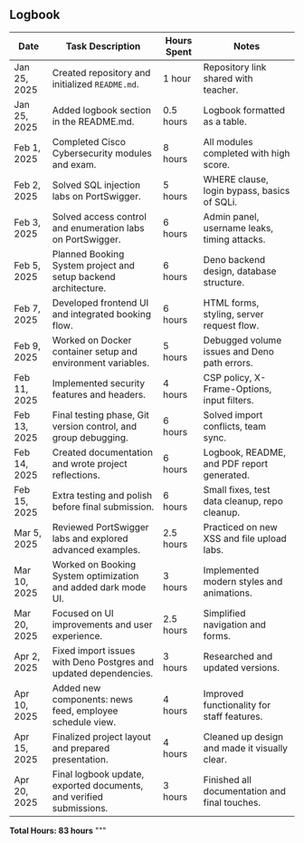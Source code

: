 
## Logbook

| Date           | Task Description                                                    | Hours Spent | Notes                                         |
|----------------|----------------------------------------------------------------------|-------------|-----------------------------------------------|
| Jan 25, 2025   | Created repository and initialized `README.md`.                      | 1 hour      | Repository link shared with teacher.          |
| Jan 25, 2025   | Added logbook section in the README.md.                              | 0.5 hours   | Logbook formatted as a table.                 |
| Feb 1, 2025    | Completed Cisco Cybersecurity modules and exam.                      | 8 hours     | All modules completed with high score.        |
| Feb 2, 2025    | Solved SQL injection labs on PortSwigger.                            | 5 hours     | WHERE clause, login bypass, basics of SQLi.   |
| Feb 3, 2025    | Solved access control and enumeration labs on PortSwigger.           | 6 hours     | Admin panel, username leaks, timing attacks.  |
| Feb 5, 2025    | Planned Booking System project and setup backend architecture.       | 6 hours     | Deno backend design, database structure.      |
| Feb 7, 2025    | Developed frontend UI and integrated booking flow.                   | 6 hours     | HTML forms, styling, server request flow.     |
| Feb 9, 2025    | Worked on Docker container setup and environment variables.          | 5 hours     | Debugged volume issues and Deno path errors.  |
| Feb 11, 2025   | Implemented security features and headers.                           | 4 hours     | CSP policy, X-Frame-Options, input filters.   |
| Feb 13, 2025   | Final testing phase, Git version control, and group debugging.       | 6 hours     | Solved import conflicts, team sync.           |
| Feb 14, 2025   | Created documentation and wrote project reflections.                 | 6 hours     | Logbook, README, and PDF report generated.    |
| Feb 15, 2025   | Extra testing and polish before final submission.                    | 6 hours     | Small fixes, test data cleanup, repo cleanup. |
| Mar 5, 2025    | Reviewed PortSwigger labs and explored advanced examples.            | 2.5 hours   | Practiced on new XSS and file upload labs.    |
| Mar 10, 2025   | Worked on Booking System optimization and added dark mode UI.        | 3 hours     | Implemented modern styles and animations.     |
| Mar 20, 2025   | Focused on UI improvements and user experience.                      | 2.5 hours   | Simplified navigation and forms.              |
| Apr 2, 2025    | Fixed import issues with Deno Postgres and updated dependencies.     | 3 hours     | Researched and updated versions.              |
| Apr 10, 2025   | Added new components: news feed, employee schedule view.             | 4 hours     | Improved functionality for staff features.    |
| Apr 15, 2025   | Finalized project layout and prepared presentation.                  | 4 hours     | Cleaned up design and made it visually clear. |
| Apr 20, 2025   | Final logbook update, exported documents, and verified submissions.  | 3 hours     | Finished all documentation and final touches. |

**Total Hours: 83 hours**
"""


